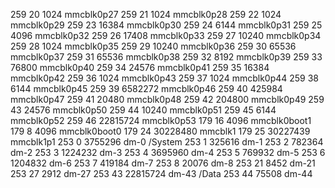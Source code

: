  259       20       1024 mmcblk0p27
 259       21       1024 mmcblk0p28
 259       22       1024 mmcblk0p29
 259       23      16384 mmcblk0p30
 259       24       6144 mmcblk0p31
 259       25       4096 mmcblk0p32
 259       26      17408 mmcblk0p33
 259       27      10240 mmcblk0p34
 259       28       1024 mmcblk0p35
 259       29      10240 mmcblk0p36
 259       30      65536 mmcblk0p37
 259       31      65536 mmcblk0p38
 259       32       8192 mmcblk0p39
 259       33      76800 mmcblk0p40
 259       34      24576 mmcblk0p41
 259       35      16384 mmcblk0p42
 259       36       1024 mmcblk0p43
 259       37       1024 mmcblk0p44
 259       38       6144 mmcblk0p45
 259       39    6582272 mmcblk0p46
 259       40     425984 mmcblk0p47
 259       41      20480 mmcblk0p48
 259       42     204800 mmcblk0p49
 259       43      24576 mmcblk0p50
 259       44      10240 mmcblk0p51
 259       45       6144 mmcblk0p52
 259       46   22815724 mmcblk0p53
 179       16       4096 mmcblk0boot1
 179        8       4096 mmcblk0boot0
 179       24   30228480 mmcblk1
 179       25   30227439 mmcblk1p1
 253        0    3755296 dm-0 /System
 253        1     325616 dm-1
 253        2     782364 dm-2
 253        3    1224232 dm-3
 253        4    3695960 dm-4
 253        5     769932 dm-5
 253        6    1204832 dm-6
 253        7     419184 dm-7
 253        8      20076 dm-8
 253       21       8452 dm-21
 253       27       2912 dm-27
 253       43   22815724 dm-43 /Data
 253       44      75508 dm-44
